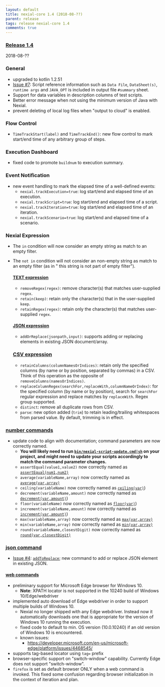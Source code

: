 ```yaml
---
layout: default
title: nexial-core 1.4 (2018-08-??)
parent: release
tags: release nexial-core 1.4
comments: true
---
```


### <a href="https://github.com/nexiality/nexial-core/releases/tag/nexial-core-1.4" class="external-link" target="_nexial_link">Release 1.4</a>
2018-08-??

### General
- upgraded to kotlin 1.2.51
- [Issue #7](https://github.com/nexiality/nexial-core/issues/7): Script reference information such as 
  `Data File`, `DataSheet(s)`, `runtime args` and `JAVA_OPT` is included in output file `#summary` sheet.
- Support for data variables in description columns of test scripts.
- Better error message when not using the minimum version of Java with Nexial.
- prevent deleting of local log files when "output to cloud" is enabled.


### Flow Control
- `TimeTrackStart(label)` and `TimeTrackEnd()`: new flow control to mark start/end time of any arbitrary group of steps.


### Execution Dashboard
- fixed code to promote `buildnum` to execution summary.


### Event Notification
- new event handling to mark the elapsed time of a well-defined events:
  - `nexial.trackExecution=true`: log start/end and elapsed time of an execution.
  - `nexial.trackScript=true`: log start/end and elapsed time of a script.
  - `nexial.trackIteration=true`: log start/end and elapsed time of an iteration.
  - `nexial.trackScenario=true`: log start/end and elapsed time of a scenario.


### Nexial Expression
- The `in` condition will now consider an empty string as match to an empty filter.
- The `not in` condition will not consider an non-empty string as match to an empty filter (as in " this string is 
  not part of empty filter").
  
  #### [TEXT expression](../expressions/TEXTexpression)
  - `removeRegex(regex)`: remove character(s) that matches user-supplied `regex`.
  - `retain(keep)`: retain only the  character(s) that in the user-supplied `keep`.
  - `retainRegex(regex)`: retain only the character(s) that matches user-supplied `regex`.

  #### [JSON expression](../expressions/JSONexpression)
  - `addOrReplace(jsonpath,input)`: supports adding or replacing elements in existing JSON document/array.

  ### [CSV expression](../expressions/CSVexpression)
  - `retainColumns(columnNamesOrIndices)`: retain only the specified columns (by name or by position, separated by 
    commas) in a CSV. Think of this operation as the opposite of `removeColumns(namesOrIndices)`.
  - `replaceColumnRegex(searchFor,replaceWith,columnNameOrIndex)`: for the specified column (by name or by position),
    search for `searchFor` regular expression and replace matches by `replaceWith`. Regex group supported.
  - `distinct`: remove all duplicate rows from CSV. 
  - `parse`: new option added (`trim`) to retain leading/trailing whitespaces from parsed value. By default, trimming is
    in effect.

### [number commands](../commands/number)
- update code to align with documentation; command parameters are now correctly named.
  - **You will likely need to run 
    [`bin/nexial-script-update.cmd|sh`](../userguide/BatchFiles#nexial-script-update.cmd-/-nexial-script-update.sh) on
    your project, and might need to update your scripts accordingly to match the command parameter changes.**
  - `assertEqual(value1,value2)` now correctly named as [`assertEqual(num1,num2)`](../commands/number/assertEqual(num1,num2))
  - `average(variableName,array)` now correctly named as [`average(var,array)`](../commands/number/average(var,array))
  - `ceiling(variableName)` now correctly named as [`ceiling(var)`](../commands/number/ceiling(var)))
  - `decrement(variableName,amount)` now correctly named as [`decrement(var,amount)`](../commands/number/decrement(var,amount)))
  - `floor(variableName)` now correctly named as [`floor(var)`](../commands/number/floor(var)))
  - `increment(variableName,amount)` now correctly named as [`increment(var,amount)`](../commands/number/increment(var,amount)))
  - `max(variableName,array)` now correctly named as [`max(var,array)`](../commands/number/max(var,array))
  - `min(variableName,array)` now correctly named as [`min(var,array)`](../commands/number/min(var,array))
  - `round(variableName,closestDigit)` now correctly named as [`round(var,closestDigit)`](../commands/number/round(var,closestDigit))


### [json command](../commands/json)
- [Issue #4](https://github.com/nexiality/nexial-core/issues/4): 
  [`addToReplace`](../commands/json/addOrReplace(json,jsonpath,input,var)); new command to add or replace JSON element 
  in existing JSON.


#### [web commands](../commands/web)
- preliminary support for Microsoft Edge browser for Windows 10. 
  - **Note**: XPATH locator is not supported in the 10240 build of Windows 10/Edge/webdriver
- implemented auto download of Edge webdriver in order to support multiple builds of Windows 10.
  - Nexial no longer shipped with any Edge webdriver. Instead now it automatically downloads one that is appropriate
    for the version of Windows 10 running the execution.
  - fixed code to default to min. OS version (10.0.10240) if an old version of Windows 10 is encountered.
  - known issues:
    - https://developer.microsoft.com/en-us/microsoft-edge/platform/issues/4468545/
- supports tag-based locator using `tag=` prefix
- browser-specific support on "switch-window" capability. Currently Edge does not support "switch-window".
- `firefox` is set as default browser ONLY when a web command is invoked. This fixed some confusion regarding browser
  initialization in the context of iteration and plan.
